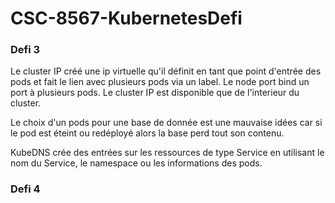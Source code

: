 # CSC-8567-KubernetesDefi

### Defi 3

Le cluster IP créé une ip virtuelle qu'il définit en tant que point d'entrée des pods et fait le lien avec plusieurs pods via un label. Le node port bind un port à plusieurs pods. Le cluster IP est disponible que de l'interieur du cluster.

Le choix d'un pods pour une base de donnée est une mauvaise idées car si le pod est éteint ou redéployé alors la base perd tout son contenu.

KubeDNS crée des entrées sur les ressources de type Service en utilisant le nom du Service, le namespace ou les informations des pods.

### Defi 4

